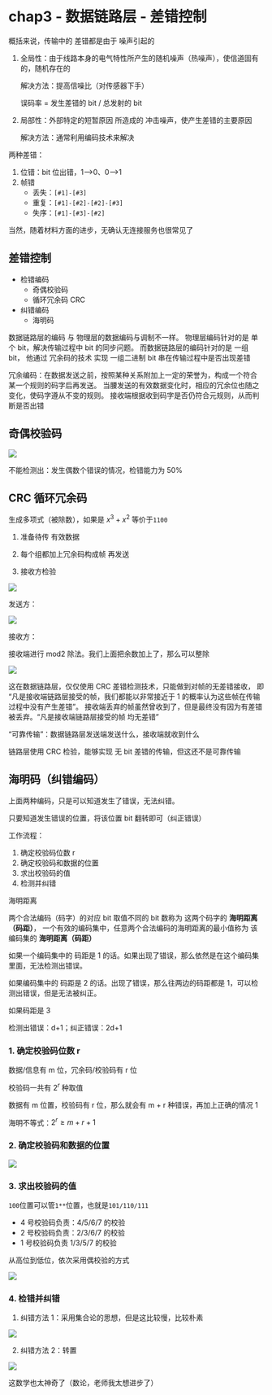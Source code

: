 # chap3 - 数据链路层 - 差错控制

概括来说，传输中的 差错都是由于 噪声引起的

1. 全局性：由于线路本身的电气特性所产生的随机噪声（热噪声），使信道固有的，随机存在的

   解决方法：提高信噪比（对传感器下手）

   误码率 = 发生差错的 bit / 总发射的 bit

2. 局部性：外部特定的短暂原因 所造成的 冲击噪声，使产生差错的主要原因

   解决方法：通常利用编码技术来解决

两种差错：

1. 位错：bit 位出错，1-->0、0-->1
2. 帧错
   - 丢失：`[#1]-[#3]`
   - 重复：`[#1]-[#2]-[#2]-[#3]`
   - 失序：`[#1]-[#3]-[#2]`

当然，随着材料方面的进步，无确认无连接服务也很常见了

## 差错控制

- 检错编码
  - 奇偶校验码
  - 循环冗余码 CRC
- 纠错编码
  - 海明码

数据链路层的编码 与 物理层的数据编码与调制不一样。
物理层编码针对的是 单个 bit，解决传输过程中 bit 的同步问题。
而数据链路层的编码针对的是 一组 bit，
他通过 冗余码的技术 实现 一组二进制 bit 串在传输过程中是否出现差错

冗余编码：在数据发送之前，按照某种关系附加上一定的荣誉为，构成一个符合 某一个规则的码字后再发送。
当腰发送的有效数据变化时，相应的冗余位也随之变化，使码字遵从不变的规则。
接收端根据收到码字是否仍符合元规则，从而判断是否出错

## 奇偶校验码

![](image/2024-02-23-12-02-37.png)

不能检测出：发生偶数个错误的情况，检错能力为 50%

## CRC 循环冗余码

生成多项式（被除数），如果是 $x^3 + x^2$ 等价于`1100`

1. 准备待传 有效数据

2. 每个组都加上冗余码构成帧 再发送

3. 接收方检验

![](image/2024-02-23-12-08-04.png)

发送方：

![](image/2024-02-23-12-11-53.png)

接收方：

接收端进行 mod2 除法。我们上面把余数加上了，那么可以整除

![](image/2024-02-23-12-14-21.png)

这在数据链路层，仅仅使用 CRC 差错检测技术，只能做到对帧的无差错接收，
即 “凡是接收端链路层接受的帧，我们都能以非常接近于 1 的概率认为这些帧在传输过程中没有产生差错”。
接收端丢弃的帧虽然曾收到了，但是最终没有因为有差错被丢弃。“凡是接收端链路层接受的帧 均无差错”

“可靠传输”：数据链路层发送端发送什么，接收端就收到什么

链路层使用 CRC 检验，能够实现 无 bit 差错的传输，但这还不是可靠传输

## 海明码（纠错编码）

上面两种编码，只是可以知道发生了错误，无法纠错。

只要知道发生错误的位置，将该位置 bit 翻转即可（纠正错误）

工作流程：

1. 确定校验码位数 r
2. 确定校验码和数据的位置
3. 求出校验码的值
4. 检测并纠错

海明距离

两个合法编码（码字）的对应 bit 取值不同的 bit 数称为 这两个码字的 **海明距离（码距）**，
一个有效的编码集中，任意两个合法编码的海明距离的最小值称为 该编码集的 **海明距离（码距）**

如果一个编码集中的 码距是 1 的话。如果出现了错误，那么依然是在这个编码集里面，无法检测出错误。

如果编码集中的 码距是 2 的话。出现了错误，那么往两边的码距都是 1，可以检测出错误，但是无法被纠正。

如果码距是 3

检测出错误：d+1；纠正错误：2d+1

### 1. 确定校验码位数 r

数据/信息有 m 位，冗余码/校验码有 r 位

校验码一共有 $2^r$ 种取值

数据有 m 位置，校验码有 r 位，那么就会有 m + r 种错误，再加上正确的情况 1

海明不等式：$2^r \ge m + r + 1$

### 2. 确定校验码和数据的位置

![](image/2024-02-23-14-12-47.png)

### 3. 求出校验码的值

`100`位置可以管`1**`位置，也就是`101/110/111`

- 4 号校验码负责：4/5/6/7 的校验
- 2 号校验码负责：2/3/6/7 的校验
- 1 号校验码负责 1/3/5/7 的校验

从高位到低位，依次采用偶校验的方式

![](image/2024-02-23-14-16-52.png)

### 4. 检错并纠错

1. 纠错方法 1：采用集合论的思想，但是这比较慢，比较朴素

![](image/2024-02-23-14-18-13.png)

2. 纠错方法 2：转置

![](image/2024-02-23-14-19-53.png)

这数学也太神奇了（数论，老师我太想进步了）
